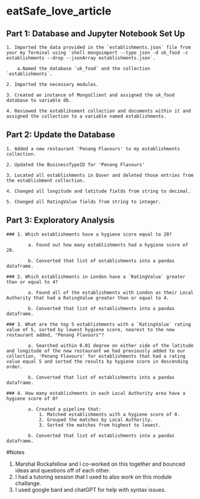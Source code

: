 # eatSafe_love_article

## Part 1: Database and Jupyter Notebook Set Up

    1. Imported the data provided in the `establishments.json` file from your my Terminal using `shell mongoimport --type json -d uk_food -c establishments --drop --jsonArray establishments.json`. 
    
        a.Named the database `uk_food` and the collection `establishments`.
        
    2. Imported the necessary modules.
    
    3. Created an instance of MongoClient and assigned the uk_food database to variable db.
    
    4. Reviewed the establihsment collection and documents within it and assigned the collection to a variable named establishments.
    
## Part 2: Update the Database
    
    1. Added a new restaurant 'Penang Flavours' to my establishments collection.
    
    2. Updated the BusinessTypeID for 'Penang Flavours'
    
    3. Located all establishments in Dover and deleted those entries from the establishment collection.
    
    4. Changed all longitude and latitude fields from string to decimal.
    
    5. Changed all RatingValue fields from string to integer.
    
## Part 3: Exploratory Analysis

    ### 1. Which establishments have a hygiene score equal to 20?
    
            a. Found out how many establishments had a hygiene score of 20.
        
            b. Converted that list of establishments into a pandas dataframe.

    ### 2. Which establishments in London have a `RatingValue` greater than or equal to 4?
        
            a. Found all of the establishments with London as their Local Authority that had a RatingValue greater than or equal to 4.
            
            b. Converted that list of establishments into a pandas dataframe.

    ### 3. What are the top 5 establishments with a `RatingValue` rating value of 5, sorted by lowest hygiene score, nearest to the new restaurant added, "Penang Flavours"?
    
            a. Searched within 0.01 degree on either side of the latitude and longitude of the new restaurant we had previously added to our collection, 'Penang Flavours' for establishments that had a rating value equal 5 and sorted the results by hygiene score in descending order.
            
            b. Converted that list of establishments into a pandas dataframe.
            
    ### 4. How many establishments in each Local Authority area have a hygiene score of 0?
            
            a. Created a pipeline that: 
                1. Matched establishments with a hygiene score of 0.
                2. Grouped the matches by Local Authority.
                3. Sorted the matches from highest to lowest.
            
            b. Converted that list of establishments into a pandas dataframe.
       
#Notes
1. Marshal Rockafellow and I co-worked on this together and bounced ideas and questions off of each other.
2. I had a tutoring session that I used to also work on this module challange.
3. I used google bard and chatGPT for help with syntax issues.
    
